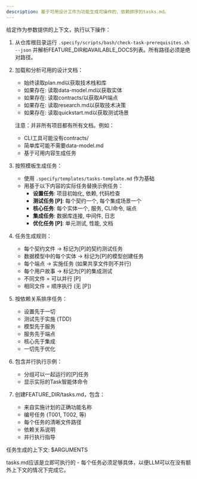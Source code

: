 ```yaml
---
description: 基于可用设计工件为功能生成可操作的、依赖排序的tasks.md。
---
```


给定作为参数提供的上下文，执行以下操作：

1. 从仓库根目录运行 `.specify/scripts/bash/check-task-prerequisites.sh --json` 并解析FEATURE_DIR和AVAILABLE_DOCS列表。所有路径必须是绝对路径。
2. 加载和分析可用的设计文档：
   - 始终读取plan.md以获取技术栈和库
   - 如果存在: 读取data-model.md以获取实体
   - 如果存在: 读取contracts/以获取API端点
   - 如果存在: 读取research.md以获取技术决策
   - 如果存在: 读取quickstart.md以获取测试场景

   注意：并非所有项目都有所有文档。例如：
   - CLI工具可能没有contracts/
   - 简单库可能不需要data-model.md
   - 基于可用内容生成任务

3. 按照模板生成任务：
   - 使用 `.specify/templates/tasks-template.md` 作为基础
   - 用基于以下内容的实际任务替换示例任务：
     * **设置任务**: 项目初始化, 依赖, 代码检查
     * **测试任务 [P]**: 每个契约一个, 每个集成场景一个
     * **核心任务**: 每个实体一个, 服务, CLI命令, 端点
     * **集成任务**: 数据库连接, 中间件, 日志
     * **优化任务 [P]**: 单元测试, 性能, 文档

4. 任务生成规则：
   - 每个契约文件 → 标记为[P]的契约测试任务
   - 数据模型中的每个实体 → 标记为[P]的模型创建任务
   - 每个端点 → 实施任务 (如果共享文件则不并行)
   - 每个用户故事 → 标记为[P]的集成测试
   - 不同文件 = 可以并行 [P]
   - 相同文件 = 顺序执行 (无 [P])

5. 按依赖关系排序任务：
   - 设置先于一切
   - 测试先于实施 (TDD)
   - 模型先于服务
   - 服务先于端点
   - 核心先于集成
   - 一切先于优化

6. 包含并行执行示例：
   - 分组可以一起运行的[P]任务
   - 显示实际的Task智能体命令

7. 创建FEATURE_DIR/tasks.md，包含：
   - 来自实施计划的正确功能名称
   - 编号任务 (T001, T002, 等)
   - 每个任务的清晰文件路径
   - 依赖关系说明
   - 并行执行指导

任务生成的上下文: $ARGUMENTS

tasks.md应该是立即可执行的 - 每个任务必须足够具体，以便LLM可以在没有额外上下文的情况下完成它。
